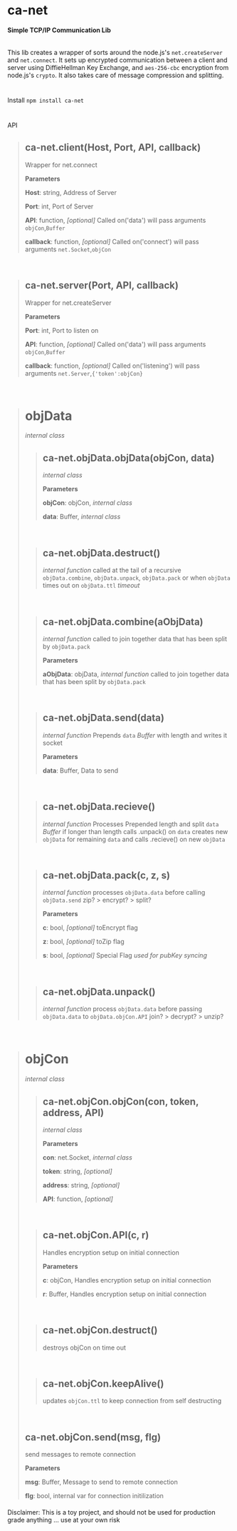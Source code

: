 ca-net
======

**Simple TCP/IP Communication Lib**

######
This lib creates a wrapper of sorts around the node.js's `net.createServer` and `net.connect`.  It sets up encrypted communication between a client and server using DiffieHellman Key Exchange, and `aes-256-cbc` encryption from node.js's `crypto`.  It also takes care of message compression and splitting.

#
Install
`npm install ca-net`


#
API

> ca-net.client(Host, Port, API, callback) 
> -----------------------------
> Wrapper for net.connect
> 
> **Parameters**
> 
> **Host**: string, Address of Server
> 
> **Port**: int, Port of Server
> 
> **API**: function, *[optional]* Called on('data') will pass arguments `objCon`,`Buffer`
> 
> **callback**: function, *[optional]* Called on('connect') will pass arguments `net.Socket`,`objCon`
 
&nbsp;
 
> ca-net.server(Port, API, callback) 
> -----------------------------
> Wrapper for net.createServer
> 
> **Parameters**
> 
> **Port**: int, Port to listen on
> 
> **API**: function, *[optional]* Called on('data') will pass arguments `objCon`,`Buffer`
> 
> **callback**: function, *[optional]* Called on('listening') will pass arguments `net.Server`,`{'token':objCon}`
 
&nbsp;
 
> objData
> ===
> *internal class*
> 
>> ca-net.objData.objData(objCon, data) 
>> -----------------------------
>> *internal class*
>> 
>> **Parameters**
>> 
>> **objCon**: objCon, *internal class*
>> 
>> **data**: Buffer, *internal class*
> 
> &nbsp;
>
>> ca-net.objData.destruct() 
>> -----------------------------
>> *internal function*
>> called at the tail of a recursive `objData.combine`, `objData.unpack`, `objData.pack`
>> or when `objData` times out on `objData.ttl` *timeout*
> 
> &nbsp;
>
>> ca-net.objData.combine(aObjData) 
>> -----------------------------
>> *internal function*
>> called to join together data that has been split by `objData.pack`
>> 
>> **Parameters**
>> 
>> **aObjData**: objData, *internal function*
>> called to join together data that has been split by `objData.pack`
> 
> &nbsp;
>
>> ca-net.objData.send(data) 
>> -----------------------------
>> *internal function*
>> Prepends `data` *Buffer* with length and writes it socket
>> 
>> **Parameters**
>> 
>> **data**: Buffer, Data to send
> 
> &nbsp;
>
>> ca-net.objData.recieve() 
>> -----------------------------
>> *internal function*
>> Processes Prepended length and split `data` *Buffer* if longer than length
>> calls .unpack() on `data`
>> creates new `objData` for remaining `data` and calls .recieve() on new `objData`
> 
> &nbsp;
>
>> ca-net.objData.pack(c, z, s) 
>> -----------------------------
>> *internal function*
>> processes `objData.data` before calling `objData.send`
>> zip? > encrypt? > split?
>> 
>> **Parameters**
>> 
>> **c**: bool, *[optional]* toEncrypt flag
>> 
>> **z**: bool, *[optional]* toZip flag
>> 
>> **s**: bool, *[optional]* Special Flag *used for pubKey syncing*
> 
> &nbsp;
>
>> ca-net.objData.unpack() 
>> -----------------------------
>> *internal function*
>> process `objData.data` before passing `objData.data` to `objData.objCon.API`
>> join? > decrypt? > unzip?
 
&nbsp;
 
> objCon
> ===
> *internal class*
> 
>> ca-net.objCon.objCon(con, token, address, API) 
>> -----------------------------
>> *internal class*
>> 
>> **Parameters**
>> 
>> **con**: net.Socket, *internal class*
>> 
>> **token**: string, *[optional]*
>> 
>> **address**: string, *[optional]*
>> 
>> **API**: function, *[optional]*
> 
> &nbsp;
>
>> ca-net.objCon.API(c, r) 
>> -----------------------------
>> Handles encryption setup on initial connection
>> 
>> **Parameters**
>> 
>> **c**: objCon, Handles encryption setup on initial connection
>> 
>> **r**: Buffer, Handles encryption setup on initial connection
> 
> &nbsp;
>
>> ca-net.objCon.destruct() 
>> -----------------------------
>> destroys objCon on time out
> 
> &nbsp;
>
>> ca-net.objCon.keepAlive() 
>> -----------------------------
>> updates `objCon.ttl` to keep connection from self destructing
> 
> &nbsp;
>
> ca-net.objCon.send(msg, flg) 
> -----------------------------
> send messages to remote connection
> 
> **Parameters**
> 
> **msg**: Buffer, Message to send to remote connection
> 
> **flg**: bool, internal var for connection initilization

####
Disclaimer:
This is a toy project, and should not be used for production grade anything ... use at your own risk
